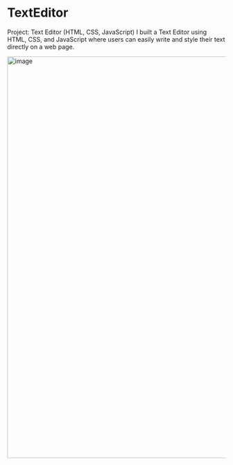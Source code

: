 # TextEditor
Project: Text Editor (HTML, CSS, JavaScript)  I built a Text Editor using HTML, CSS, and JavaScript where users can easily write and style their text directly on a web page. 


<img width="1918" height="926" alt="image" src="https://github.com/user-attachments/assets/af733775-0b23-4324-9596-03dbc431cbc9" />

